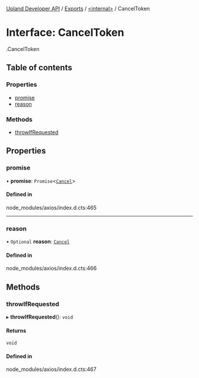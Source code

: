 [Upland Developer API](../README.md) / [Exports](../modules.md) / [<internal\>](../modules/internal_.md) / CancelToken

# Interface: CancelToken

[<internal>](../modules/internal_.md).CancelToken

## Table of contents

### Properties

- [promise](internal_.CancelToken.md#promise)
- [reason](internal_.CancelToken.md#reason)

### Methods

- [throwIfRequested](internal_.CancelToken.md#throwifrequested)

## Properties

### promise

• **promise**: `Promise`<[`Cancel`](internal_.Cancel.md)\>

#### Defined in

node_modules/axios/index.d.cts:465

___

### reason

• `Optional` **reason**: [`Cancel`](internal_.Cancel.md)

#### Defined in

node_modules/axios/index.d.cts:466

## Methods

### throwIfRequested

▸ **throwIfRequested**(): `void`

#### Returns

`void`

#### Defined in

node_modules/axios/index.d.cts:467
